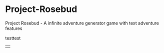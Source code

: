 # Project-Rosebud
Project Rosebud - A infinite adventure generator game with text adventure features

<table>
  <td>
    <tr>test</tr>
    <tr>test</tr>
  </td>
</table>
